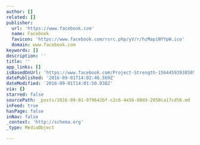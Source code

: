 ```yaml
---
author: []
related: []
publisher:
  url: 'https://www.facebook.com'
  name: Facebook
  favicon: 'https://www.facebook.com/rsrc.php/yV/r/hzMapiNYYpW.ico'
  domain: www.facebook.com
keywords: []
description: ''
title: ''
app_links: []
isBasedOnUrl: 'https://www.facebook.com/Project-Strength-1564459393850538/'
datePublished: '2016-09-01T14:02:46.569Z'
dateModified: '2016-09-01T14:01:50.038Z'
via: {}
starred: false
sourcePath: _posts/2016-09-01-979642bf-c2c6-4e56-80dd-2050ca17cd56.md
inFeed: true
hasPage: false
inNav: false
_context: 'http://schema.org'
_type: MediaObject

---
```

